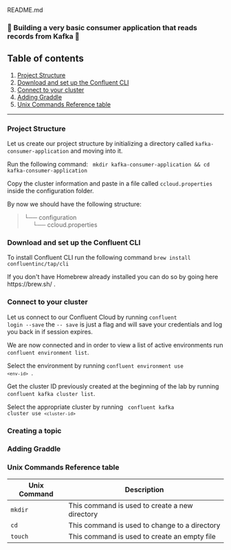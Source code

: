 README.md

### :rotating_light: Building a very basic consumer application that reads records from Kafka :rotating_light:

## Table of contents
1. [Project Structure](#project-structure)
2. [Download and set up the Confluent CLI](#download-and-set-up-the-confluent-cli) 
3. [Connect to your cluster](#connect-to-your-cluster) 
4. [Adding Graddle](#adding-graddle) 
5. [Unix Commands Reference table](#unix-commands-reference-table)

---

### Project Structure
<p> Let us create our project structure by initializing a directory called <code>kafka-consumer-application</code> and moving into it.<br> <p></p> Run the following command: <code> mkdir kafka-consumer-application && cd kafka-consumer-application </code> </p>

<p>Copy the cluster information and paste in a file called <code>ccloud.properties</code> inside the configuration folder.</p>

<p>
By now we should have the following structure:

> └── configuration
> <br> &nbsp;&nbsp;&nbsp;&nbsp;    └── ccloud.properties
</p>

### Download and set up the Confluent CLI
<p>
To install Confluent CLI run the following command <code>brew install confluentinc/tap/cli</code>

<p>If you don't have Homebrew already installed you can do so by going here https://brew.sh/ . </p>
</p>

### Connect to your cluster

Let us connect to our Confluent Cloud by running <code>confluent login --save</code> the <code>-- save</code> is just a flag and will save your credentials and log you back in if session expires.

We are now connected and in order to view a list of active environments run <code>confluent environment list</code>.

Select the environment by running <code>confluent environment use `<env-id>` </code>.

Get the cluster ID previously created at the beginning of the lab by running <code>confluent kafka cluster list</code>.

Select the appropriate cluster by running <code> confluent kafka cluster use `<cluster-id>` </code>

</p>

### Creating a topic



### Adding Graddle






### Unix Commands Reference table

| Unix Command| Description |
| ----------- | ----------- |
| <code>mkdir</code>       | This command is used to create a new directory|
| <code>cd</code>   | This command is used to change to a directory        |
| <code>touch</code>   | This command is used to create an empty file        |


